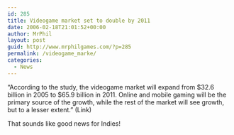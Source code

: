 ```yaml
---
id: 285
title: Videogame market set to double by 2011
date: 2006-02-18T21:01:52+00:00
author: MrPhil
layout: post
guid: http://www.mrphilgames.com/?p=285
permalink: /videogame_marke/
categories:
  - News
---
```

&#8220;According to the study, the videogame market will expand from $32.6 billion in 2005 to $65.9 billion in 2011. Online and mobile gaming will be the primary source of the growth, while the rest of the market will see growth, but to a lesser extent.&#8221; (Link)

That sounds like good news for Indies!